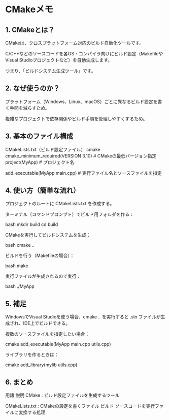 # CMakeメモ
## 1. CMakeとは？
CMakeは、クロスプラットフォーム対応のビルド自動化ツールです。

C/C++などのソースコードを各OS・コンパイラ向けにビルド設定（MakefileやVisual Studioプロジェクトなど）を自動生成します。

つまり、「ビルドシステム生成ツール」です。

## 2. なぜ使うのか？
プラットフォーム（Windows、Linux、macOS）ごとに異なるビルド設定を書く手間を減らすため。

複雑なプロジェクトで依存関係やビルド手順を管理しやすくするため。

## 3. 基本のファイル構成
CMakeLists.txt（ビルド設定ファイル）
cmake
cmake_minimum_required(VERSION 3.10)  # CMakeの最低バージョン指定
project(MyApp)                        # プロジェクト名

add_executable(MyApp main.cpp)       # 実行ファイル名とソースファイルを指定
## 4. 使い方（簡単な流れ）
プロジェクトのルートに CMakeLists.txt を作成する。



ターミナル（コマンドプロンプト）でビルド用フォルダを作る：

bash
mkdir build
cd build


CMakeを実行してビルドシステムを生成：

bash
cmake ..


ビルドを行う（Makefileの場合）：



bash
make


実行ファイルが生成されるので実行：

bash
./MyApp
## 5. 補足
WindowsでVisual Studioを使う場合、cmake .. を実行すると .sln ファイルが生成され、IDE上でビルドできる。

複数のソースファイルを指定したい場合：

cmake
add_executable(MyApp main.cpp utils.cpp)


ライブラリを作るときは：

cmake
add_library(mylib utils.cpp)
## 6. まとめ
用語	説明
CMake	:  ビルド設定ファイルを生成するツール

CMakeLists.txt  : 	CMakeの設定を書くファイル
ビルド	ソースコードを実行ファイルに変換する処理

